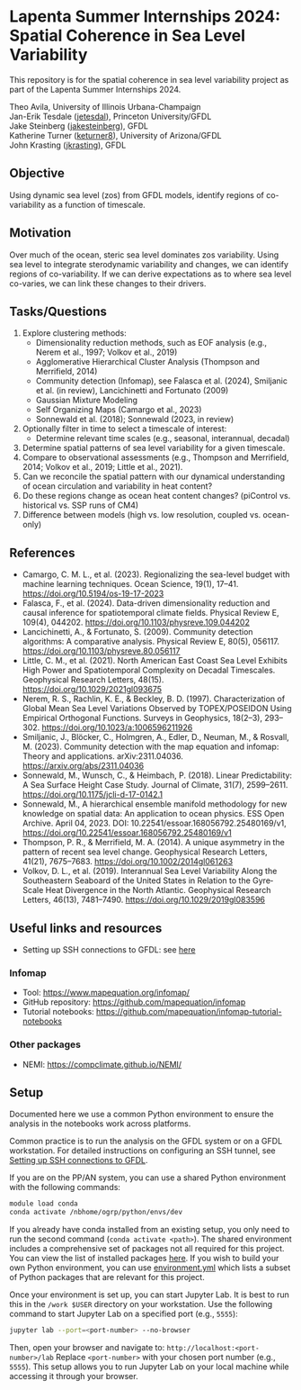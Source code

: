 # Lapenta Summer Internships 2024: Spatial Coherence in Sea Level Variability

This repository is for the spatial coherence in sea level variability project as part of the Lapenta Summer Internships 2024.

Theo Avila, University of Illinois Urbana-Champaign<br>
Jan-Erik Tesdale ([jetesdal](https://github.com/jetesdal)), Princeton University/GFDL<br>
Jake Steinberg ([jakesteinberg](https://github.com/jakesteinberg)), GFDL<br>
Katherine Turner ([keturner8](https://github.com/keturner8)), University of Arizona/GFDL<br>
John Krasting ([jkrasting](https://github.com/jkrasting)), GFDL
    
## Objective
Using dynamic sea level (zos) from GFDL models, identify regions of co-variability as a function of timescale.

## Motivation
Over much of the ocean, steric sea level dominates zos variability. Using sea level to integrate sterodynamic variability and changes, we can identify regions of co-variability. If we can derive expectations as to where sea level co-varies, we can link these changes to their drivers.

## Tasks/Questions
1. Explore clustering methods:
    - Dimensionality reduction methods, such as EOF analysis (e.g., Nerem et al., 1997; Volkov et al., 2019)
    - Agglomerative Hierarchical Cluster Analysis (Thompson and Merrifield, 2014)
    - Community detection (Infomap), see Falasca et al. (2024), Smiljanic et al. (in review), Lancichinetti and Fortunato (2009)
    - Gaussian Mixture Modeling
    - Self Organizing Maps (Camargo et al., 2023)
    - Sonnewald et al. (2018); Sonnewald (2023, in review)
2. Optionally filter in time to select a timescale of interest:
    - Determine relevant time scales (e.g., seasonal, interannual, decadal)
3. Determine spatial patterns of sea level variability for a given timescale.
4. Compare to observational assessments (e.g., Thompson and Merrifield, 2014; Volkov et al., 2019; Little et al., 2021).
5. Can we reconcile the spatial pattern with our dynamical understanding of ocean circulation and variability in heat content?
6. Do these regions change as ocean heat content changes? (piControl vs. historical vs. SSP runs of CM4)
7. Difference between models (high vs. low resolution, coupled vs. ocean-only)

## References
- Camargo, C. M. L., et al. (2023). Regionalizing the sea-level budget with machine learning techniques. Ocean Science, 19(1), 17–41. https://doi.org/10.5194/os-19-17-2023
- Falasca, F., et al. (2024). Data-driven dimensionality reduction and causal inference for spatiotemporal climate fields. Physical Review E, 109(4), 044202. https://doi.org/10.1103/physreve.109.044202
- Lancichinetti, A., & Fortunato, S. (2009). Community detection algorithms: A comparative analysis. Physical Review E, 80(5), 056117. https://doi.org/10.1103/physreve.80.056117
- Little, C. M., et al. (2021). North American East Coast Sea Level Exhibits High Power and Spatiotemporal Complexity on Decadal Timescales. Geophysical Research Letters, 48(15). https://doi.org/10.1029/2021gl093675
- Nerem, R. S., Rachlin, K. E., & Beckley, B. D. (1997). Characterization of Global Mean Sea Level Variations Observed by TOPEX/POSEIDON Using Empirical Orthogonal Functions. Surveys in Geophysics, 18(2–3), 293–302. https://doi.org/10.1023/a:1006596211926
- Smiljanic, J., Blöcker, C., Holmgren, A., Edler, D., Neuman, M., & Rosvall, M. (2023). Community detection with the map equation and infomap: Theory and applications. arXiv:2311.04036. https://arxiv.org/abs/2311.04036
- Sonnewald, M., Wunsch, C., & Heimbach, P. (2018). Linear Predictability: A Sea Surface Height Case Study. Journal of Climate, 31(7), 2599–2611. https://doi.org/10.1175/jcli-d-17-0142.1
- Sonnewald, M., A hierarchical ensemble manifold methodology for new knowledge on spatial data: An application to ocean physics. ESS Open Archive. April 04, 2023. DOI: 10.22541/essoar.168056792.25480169/v1, https://doi.org/10.22541/essoar.168056792.25480169/v1
- Thompson, P. R., & Merrifield, M. A. (2014). A unique asymmetry in the pattern of recent sea level change. Geophysical Research Letters, 41(21), 7675–7683. https://doi.org/10.1002/2014gl061263
- Volkov, D. L., et al. (2019). Interannual Sea Level Variability Along the Southeastern Seaboard of the United States in Relation to the Gyre‐Scale Heat Divergence in the North Atlantic. Geophysical Research Letters, 46(13), 7481–7490. https://doi.org/10.1029/2019gl083596

## Useful links and resources

- Setting up SSH connections to GFDL: see [here](./Setting_up_SSH_connections_to_GFDL.md)

###  Infomap 
- Tool: https://www.mapequation.org/infomap/
- GitHub repository: https://github.com/mapequation/infomap
- Tutorial notebooks: https://github.com/mapequation/infomap-tutorial-notebooks

### Other packages
- NEMI: https://compclimate.github.io/NEMI/

## Setup

Documented here we use a common Python environment to ensure the analysis in the notebooks work across platforms.

Common practice is to run the analysis on the GFDL system or on a GFDL workstation. 
For detailed instructions on configuring an SSH tunnel, see [Setting up SSH connections to GFDL](./Setting_up_SSH_connections_to_GFDL.md).

If you are on the PP/AN system, you can use a shared Python environment with the following commands:
```bash
module load conda
conda activate /nbhome/ogrp/python/envs/dev
```

If you already have conda installed from an existing setup, you only need to run the second command (`conda activate <path>`). The shared environment includes a comprehensive set of packages not all required for this project. You can view the list of installed packages [here](https://github.com/jkrasting/ocean-python). If you wish to build your own Python environment, you can use [environment.yml](./environment.yml) which lists a subset of Python packages that are relevant for this project.

Once your environment is set up, you can start Jupyter Lab. It is best to run this in the `/work $USER` directory on your workstation. Use the following command to start Jupyter Lab on a specified port (e.g., `5555`):

```bash
jupyter lab --port=<port-number> --no-browser
```
Then, open your browser and navigate to:
`http://localhost:<port-number>/lab`
Replace `<port-number>` with your chosen port number (e.g., `5555`). This setup allows you to run Jupyter Lab on your local machine while accessing it through your browser.



